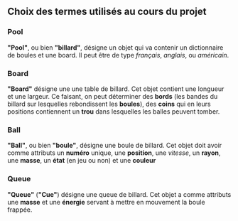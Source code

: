 ## Choix des termes utilisés au cours du projet

### Pool
**"Pool"**, ou bien **"billard"**, désigne un objet qui va contenir un dictionnaire de boules et une board. Il peut être de type *français*, *anglais*, ou *américain*.

### Board
**"Board"** désigne une une table de billard. Cet objet contient une longueur et une largeur. Ce faisant, on peut déterminer des **bords** (les bandes du billard sur lesquelles rebondissent les **boules**), des **coins** qui en leurs positions contiennent un **trou** dans lesquelles les balles peuvent tomber.

### Ball
**"Ball"**, ou bien **"boule"**, désigne une boule de billard. Cet objet doit avoir comme attributs un **numéro** unique, une **position**, une *vitesse*, un **rayon**, une **masse**, un **état** (en jeu ou non) et une **couleur**

### Queue
**"Queue"** (**"Cue"**) désigne une queue de billard. Cet objet a comme attributs une **masse** et une **énergie** servant à mettre en mouvement la boule frappée.